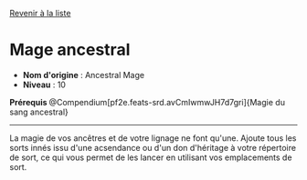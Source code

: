 [Revenir à la liste](list.md)

# Mage ancestral

 * **Nom d'origine** : Ancestral Mage
 * **Niveau** : 10


<p><strong>Prérequis </strong>@Compendium[pf2e.feats-srd.avCmIwmwJH7d7gri]{Magie du sang ancestral}</p>
<hr>
<p>La magie de vos ancêtres et de votre lignage ne font qu'une. Ajoute tous les sorts innés issu d'une acsendance ou d'un don d'héritage à votre répertoire de sort, ce qui vous permet de les lancer en utilisant vos emplacements de sort.</p>